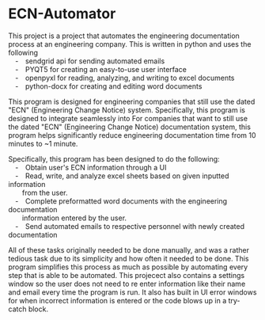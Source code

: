 # ECN-Automator
This project is a project that automates the engineering documentation process at an
engineering company. This is written in python and uses the following <br>
&emsp;-&emsp;sendgrid api for sending automated emails<br>
&emsp;-&emsp;PYQT5 for creating an easy-to-use user interface<br>
&emsp;-&emsp;openpyxl for reading, analyzing, and writing to excel documents<br>
&emsp;-&emsp;python-docx for creating and editing word documents<br>

This program is designed for engineering companies that still use the dated "ECN" (Engineering
Change Notice) system. Specifically, this program is designed to integrate seamlessly into
For companies that want to still use the dated "ECN" (Engineering Change Notice) documentation system,
this program helps significantly reduce engineering documentation time from 10 minutes to ~1 minute.

Specifically, this program has been designed to do the following:<br>
&emsp;-&emsp;Obtain user's ECN information through a UI<br>
&emsp;-&emsp;Read, write, and analyze excel sheets based on given inputted information<br>
&emsp;&emsp;from the user.<br>
&emsp;-&emsp;Complete preformatted word documents with the engineering documentation<br>
&emsp;&emsp;information entered by the user.<br>
&emsp;-&emsp;Send automated emails to respective personnel with newly created documentation<br>

All of these tasks originally needed to be done manually, and was a 
rather tedious task due to its simplicity and how often it needed to be done. 
This program simplifies this process as much as possible by automating every step that is able to
be automated. This projecect also contains a settings window so the user does not need to 
re enter information like their name and email every time the program is run. It also
has built in UI error windows for when incorrect information is entered or the code blows
up in a try-catch block.
